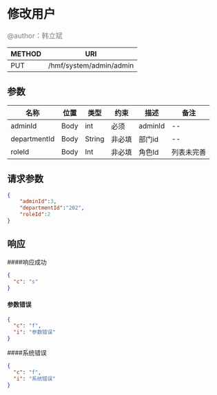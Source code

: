 # 修改用户
<font color="gray" size="3">@author：韩立斌</font>

|METHOD|URI|
|--|--|
|PUT|/hmf/system/admin/admin|

## 参数

|名称|位置|类型|约束|描述|备注|
|--|--|--|--|--|--|
|adminId|Body|int|必须|adminId|--|
|departmentId|Body|String|非必填|部门id|--| 
|roleId|Body|Int|非必填|角色Id|列表未完善| 



## 请求参数
```json
{
	"adminId":3,
	"departmentId":"202",
	"roleId":2
}
```
## 响应
####响应成功
```json
{
  "c": "s"
}
```

#### 参数错误
```json
{
  "c": "f",
  "i": "参数错误"
}
```

####系统错误
```json
{
  "c": "f",
  "i": "系统错误"
}
```


